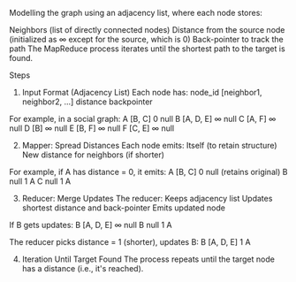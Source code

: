 Modelling the graph using an adjacency list, where each node stores:

Neighbors (list of directly connected nodes)
Distance from the source node (initialized as ∞ except for the source, which is 0)
Back-pointer to track the path
The MapReduce process iterates until the shortest path to the target is found.

Steps
1. Input Format (Adjacency List)
Each node has:
node_id    [neighbor1, neighbor2, ...]    distance    backpointer

For example, in a social graph:
A    [B, C]    0    null
B    [A, D, E]    ∞    null
C    [A, F]    ∞    null
D    [B]    ∞    null
E    [B, F]    ∞    null
F    [C, E]    ∞    null


2. Mapper: Spread Distances
Each node emits:
Itself (to retain structure)
New distance for neighbors (if shorter)

For example, if A has distance = 0, it emits:
A    [B, C]    0    null   (retains original)
B    null    1    A
C    null    1    A


3. Reducer: Merge Updates
The reducer:
Keeps adjacency list
Updates shortest distance and back-pointer
Emits updated node

If B gets updates:
B    [A, D, E]    ∞    null
B    null    1    A

The reducer picks distance = 1 (shorter), updates B:
B    [A, D, E]    1    A


4. Iteration Until Target Found
The process repeats until the target node has a distance (i.e., it's reached).
